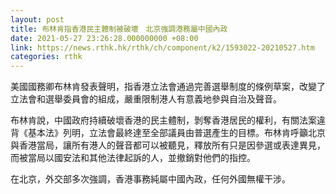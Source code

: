 ```yaml
---
layout: post
title: 布林肯指香港民主體制被破壞　北京強調港務屬中國內政
date: 2021-05-27 23:26:28.000000000 +08:00
link: https://news.rthk.hk/rthk/ch/component/k2/1593022-20210527.htm
categories: rthk
---
```


美國國務卿布林肯發表聲明，指香港立法會通過完善選舉制度的條例草案，改變了立法會和選舉委員會的組成，嚴重限制港人有意義地參與自治及聲音。

布林肯說，中國政府持續破壞香港的民主體制，剝奪香港居民的權利，有關法案違背《基本法》列明，立法會最終達至全部議員由普選產生的目標。布林肯呼籲北京與香港當局，讓所有港人的聲音都可以被聽見，釋放所有只是因參選或表達異見，而被當局以國安法和其他法律起訴的人，並撤銷對他們的指控。

在北京，外交部多次強調，香港事務純屬中國內政，任何外國無權干涉。
